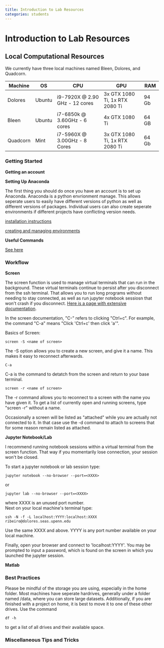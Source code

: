 ```yaml
---
title: Introduction to Lab Resources
categories: students
---
```


# Introduction to Lab Resources

## Local Computational Resources

We currently have three local machines named Bleen, Dolores, and Quadcorn. 

| Machine  | OS     | CPU                            | GPU                            | RAM   |
|----------|--------|--------------------------------|--------------------------------|-------|
| Dolores  | Ubuntu | i9-7920X @ 2.90 GHz - 12 cores | 3x GTX 1080 Ti, 1x RTX 2080 Ti | 94 Gb |
| Bleen    | Ubuntu | i7-6850k @ 3.60GHz - 6 cores   | 4x GTX 1080 Ti                 | 64 GB |
| Quadcorn | Mint   | i7-5960X @ 3.00GHz - 8 Cores   | 3x GTX 1080 Ti, 1x RTX 2080 Ti | 64 Gb |

### Getting Started

**Getting an account**


**Setting Up Anaconda**

The first thing you should do once you have an account is to set up Anaconda. Anaconda is a python envrionment manage. This allows seperate users to easily have different versions of python as well as different versions of packages. Individual users can also create seperate environments if different projects have conflicting version needs. 

[installation instructions](https://docs.anaconda.com/anaconda/install/linux/)

[creating and managing environments](https://docs.conda.io/projects/conda/en/latest/user-guide/tasks/manage-environments.html)

**Useful Commands**

[See here](http://kordinglab.com/2018/09/20/bleen-quadcorn-commands.html)

### Workflow

**Screen**

The screen function is used to manage virtual terminals that can run in the background. These virtual terminals continue to persist after you disconnect from the ssh terminal. That allows you to run long programs without needing to stay connected, as well as run jupyter notebook sessiosn that won't crash if you disconnect. [Here is a page with extensive documentation](https://www.gnu.org/software/screen/manual/screen.html). 

In the screen documentation, "C-" refers to clicking "Ctrl+c". For example, the command "C-a" means "Click 'Ctrl+c' then click 'a'".

Basics of Screen:

    screen -S <name of screen>

The -S option allows you to create a new screen, and give it a name. This makes it easy to reconnect afterwards.

    C-a

C-a is the command to detatch from the screen and return to your base terminal.

    screen -r <name of screen>

The -r command allows you to reconnect to a screen with the name you have given it. To get a list of currently open and running screens, type "screen -r" without a name.

Occasionally a screen will be listed as "attached" while you are actually not connected to it. In that case use the -d command to attach to screens that for some reason remain listed as attached.

**Jupyter Notebook/Lab**

I recommend running notebook sessions within a virtual terminal from the screen function. That way if you momentarily lose connection, your session won't be closed.

To start a jupyter notebook or lab session type:

    jupyter notebook --no-browser --port=<XXXX>
or

    jupyter lab --no-browser --port=<XXXX>

where XXXX is an unused port number.  
Next on your local machine's terminal type:

    ssh -N -f -L localhost:YYYY:localhost:XXXX ribeiro@dolores.seas.upenn.edu

Use the same XXXX and above. YYYY is any port number available on your local machine. 

Finally, open your browser and connect to 'localhost:YYYY'. You may be prompted to input a password, which is found on the screen in which you launched the jupyter session.

**Matlab**

### Best Practices

Please be mindful of the storage you are using, especially in the home folder. Most machines have seperate hardrives, generally under a folder named /data<X>, where you can store large datasets. Additionally, if you are finished with a project on home, it is best to move it to one of these other drives. Use the command
    
    df -h
to get a list of all drives and their available space.


### Miscellaneous Tips and Tricks

